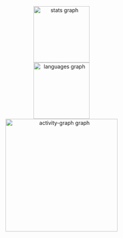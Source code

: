 <div align="center">
  <img src="https://github-readme-stats.vercel.app/api?username=LucasP-Oliveira&hide_title=false&hide_rank=false&show_icons=true&include_all_commits=true&count_private=true&disable_animations=false&theme=radical&locale=en&hide_border=false&order=1" height="150" alt="stats graph" /> <br>
  <img src="https://github-readme-stats.vercel.app/api/top-langs?username=LucasP-Oliveira&locale=en&hide_title=false&layout=compact&card_width=320&langs_count=5&theme=dracula&hide_border=false&order=2" height="150" alt="languages graph" /> <br>
  <img src="https://github-readme-activity-graph.vercel.app/graph?username=LucasP-Oliveira&radius=16&theme=react&area=true&order=5" height="300" alt="activity-graph graph"  />
</div>

###
